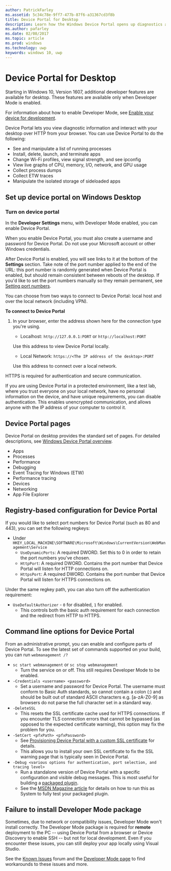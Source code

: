 ```yaml
---
author: PatrickFarley
ms.assetid: 5c34c78e-9ff7-477b-87f6-a31367cd3f8b
title: Device Portal for Desktop
description: Learn how the Windows Device Portal opens up diagnostics and automation on your Windows desktop.
ms.author: pafarley
ms.date: 02/08/2017
ms.topic: article
ms.prod: windows
ms.technology: uwp
keywords: windows 10, uwp
---
```

# Device Portal for Desktop

Starting in Windows 10, Version 1607, additional developer features are available for desktop. These features are available only when Developer Mode is enabled.

For information about how to enable Developer Mode, see [Enable your device for development](../get-started/enable-your-device-for-development.md).

Device Portal lets you view diagnostic information and interact with your desktop over HTTP from your browser. You can use Device Portal to do the following:
- See and manipulate a list of running processes
- Install, delete, launch, and terminate apps
- Change Wi-Fi profiles, view signal strength, and see ipconfig
- View live graphs of CPU, memory, I/O, network, and GPU usage
- Collect process dumps
- Collect ETW traces 
- Manipulate the isolated storage of sideloaded apps

## Set up device portal on Windows Desktop

### Turn on device portal

In the **Developer Settings** menu, with Developer Mode enabled, you can enable Device Portal.  

When you enable Device Portal, you must also create a username and password for Device Portal. Do not use your Microsoft account or other Windows credentials.  

After Device Portal is enabled, you will see links to it at the bottom of the **Settings** section. Take note of the port number applied to the end of the URL: this port number is randomly generated when Device Portal is enabled, but should remain consistent between reboots of the desktop. If you'd like to set the port numbers manually so they remain permanent, see [Setting port numbers](device-portal-desktop.md#setting-port-numbers).

You can choose from two ways to connect to Device Portal: local host and over the local network (including VPN).

**To connect to Device Portal**

1. In your browser, enter the address shown here for the connection type you're using.

    - Localhost: `http://127.0.0.1:PORT` or `http://localhost:PORT`

    Use this address to view Device Portal locally.
    
    - Local Network: `https://<The IP address of the desktop>:PORT`

    Use this address to connect over a local network.

HTTPS is required for authentication and secure communication.

If you are using Device Portal in a protected environment, like a test lab, where you trust everyone on your local network, have no personal information on the device, and have unique requirements, you can disable authentication. This enables unencrypted communication, and allows anyone with the IP address of your computer to control it.

## Device Portal pages

Device Portal on desktop provides the standard set of pages. For detailed descriptions, see [Windows Device Portal overview](device-portal.md).

- Apps
- Processes
- Performance
- Debugging
- Event Tracing for Windows (ETW)
- Performance tracing
- Devices
- Networking
- App File Explorer 

## Registry-based configuration for Device Portal

If you would like to select port numbers for Device Portal (such as 80 and 443), you can set the following regkeys:

- Under `HKEY_LOCAL_MACHINE\SOFTWARE\Microsoft\Windows\CurrentVersion\WebManagement\Service`
	- `UseDynamicPorts`: A required DWORD. Set this to 0 in order to retain the port numbers you've chosen.
	- `HttpPort`: A required DWORD. Contains the port number that Device Portal will listen for HTTP connections on.	
	- `HttpsPort`: A required DWORD. Contains the port number that Device Portal will listen for HTTPS connections on.
	
Under the same regkey path, you can also turn off the authentication requirement:
- `UseDefaultAuthorizer` - `0` for disabled, `1` for enabled.  
	- This controls both the basic auth requirement for each connection and the redirect from HTTP to HTTPS.  
	
## Command line options for Device Portal
From an administrative prompt, you can enable and configure parts of Device Portal. To see the latest set of commands supported on your build, you can run `webmanagement /?`

- `sc start webmanagement` or `sc stop webmanagement` 
	- Turn the service on or off. This still requires Developer Mode to be enabled. 
- `-Credentials <username> <password>` 
	- Set a username and password for Device Portal. The username must conform to Basic Auth standards, so cannot contain a colon (:) and should be built out of standard ASCII characters e.g. [a-zA-Z0-9] as browsers do not parse the full character set in a standard way.  
- `-DeleteSSL` 
	- This resets the SSL certificate cache used for HTTPS connections. If you encounter TLS connection errors that cannot be bypassed (as opposed to the expected certificate warning), this option may fix the problem for you. 
- `-SetCert <pfxPath> <pfxPassword>`
	- See [Provisioning Device Portal with a custom SSL certificate](https://docs.microsoft.com/windows/uwp/debug-test-perf/device-portal-ssl) for details.  
	- This allows you to install your own SSL certificate to fix the SSL warning page that is typically seen in Device Portal. 
- `-Debug <various options for authentication, port selection, and tracing level>`
	- Run a standalone version of Device Portal with a specific configuration and visible debug messages. This is most useful for building a [packaged plugin](https://docs.microsoft.com/windows/uwp/debug-test-perf/device-portal-plugin). 
	- See the [MSDN Magazine article](https://msdn.microsoft.com/en-us/magazine/mt826332.aspx) for details on how to run this as System to fully test your packaged plugin. 

## Failure to install Developer Mode package
Sometimes, due to network or compatibility issues, Developer Mode won't install correctly. The Developer Mode package is required for **remote** deployment to the PC -- using Device Portal from a browser or Device Discovery to enable SSH -- but not for local development. Even if you encounter these issues, you can still deploy your app locally using Visual Studio. 

See the [Known Issues](https://social.msdn.microsoft.com/Forums/en-US/home?forum=Win10SDKToolsIssues&sort=relevancedesc&brandIgnore=True&searchTerm=%22device+portal%22) forum and the [Developer Mode page](https://docs.microsoft.com/windows/uwp/get-started/enable-your-device-for-development#failure-to-install-developer-mode-package) to find workarounds to these issues and more. 

